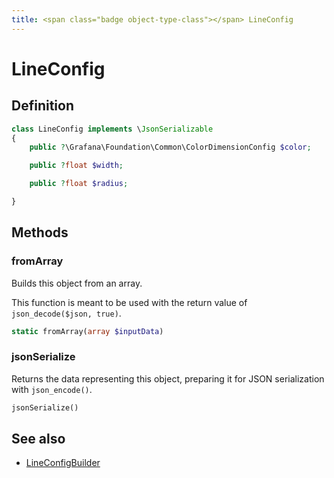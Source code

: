 ```yaml
---
title: <span class="badge object-type-class"></span> LineConfig
---
```

# <span class="badge object-type-class"></span> LineConfig

## Definition

```php
class LineConfig implements \JsonSerializable
{
    public ?\Grafana\Foundation\Common\ColorDimensionConfig $color;

    public ?float $width;

    public ?float $radius;

}
```
## Methods

### <span class="badge object-method"></span> fromArray

Builds this object from an array.

This function is meant to be used with the return value of `json_decode($json, true)`.

```php
static fromArray(array $inputData)
```

### <span class="badge object-method"></span> jsonSerialize

Returns the data representing this object, preparing it for JSON serialization with `json_encode()`.

```php
jsonSerialize()
```

## See also

 * <span class="badge builder"></span> [LineConfigBuilder](./builder-LineConfigBuilder.md)
